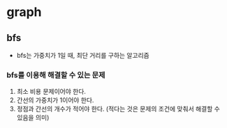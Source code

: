 # graph

## bfs

- bfs는 가중치가 1일 때, 최단 거리를 구하는 알고리즘

### bfs를 이용해 해결할 수 있는 문제

1. 최소 비용 문제이어야 한다.
2. 간선의 가중치가 1이어야 한다.
3. 정점과 간선의 개수가 적어야 한다. (적다는 것은 문제의 조건에 맞춰서 해결할 수 있음을 의미)
